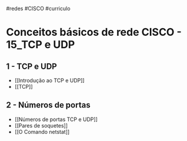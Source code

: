 #redes #CISCO #curriculo 
# Conceitos básicos de rede CISCO - 15_TCP e UDP

## 1 - TCP e UDP

- [[Introdução ao TCP e UDP]]
- [[TCP]]

## 2 - Números de portas

- [[Números de portas TCP e UDP]]
- [[Pares de soquetes]]
- [[O Comando netstat]]










































